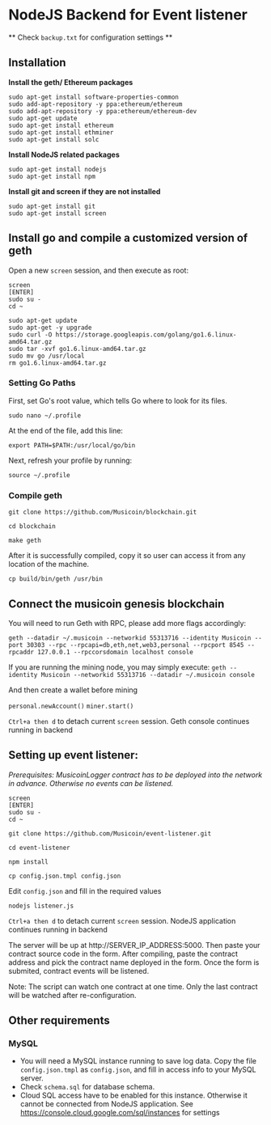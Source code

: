 NodeJS Backend for Event listener
================

** Check `backup.txt` for configuration settings **


## Installation


**Install the geth/ Ethereum packages**

```
sudo apt-get install software-properties-common
sudo add-apt-repository -y ppa:ethereum/ethereum
sudo add-apt-repository -y ppa:ethereum/ethereum-dev
sudo apt-get update
sudo apt-get install ethereum
sudo apt-get install ethminer
sudo apt-get install solc
```

**Install NodeJS related packages**

```
sudo apt-get install nodejs
sudo apt-get install npm
```

**Install git and screen if they are not installed**

```
sudo apt-get install git
sudo apt-get install screen
```


## Install go and compile a customized version of geth

Open a new `screen` session, and then execute as root:
```
screen
[ENTER]
sudo su -
cd ~
```

```
sudo apt-get update
sudo apt-get -y upgrade
sudo curl -O https://storage.googleapis.com/golang/go1.6.linux-amd64.tar.gz
sudo tar -xvf go1.6.linux-amd64.tar.gz
sudo mv go /usr/local
rm go1.6.linux-amd64.tar.gz
```

### Setting Go Paths

First, set Go's root value, which tells Go where to look for its files.

`sudo nano ~/.profile`

At the end of the file, add this line:

`export PATH=$PATH:/usr/local/go/bin`

Next, refresh your profile by running:

`source ~/.profile`


### Compile geth

`git clone https://github.com/Musicoin/blockchain.git`

`cd blockchain`

`make geth`

After it is successfully compiled, copy it so user can access it from any location of the machine.

`cp build/bin/geth /usr/bin`





## Connect the musicoin genesis blockchain

You will need to run Geth with RPC, please add more flags accordingly:

`geth --datadir ~/.musicoin --networkid 55313716 --identity Musicoin --port 30303 --rpc --rpcapi=db,eth,net,web3,personal --rpcport 8545 --rpcaddr 127.0.0.1 --rpccorsdomain localhost console`

If you are running the mining node, you may simply execute:
`geth --identity Musicoin --networkid 55313716 --datadir ~/.musicoin console`

And then create a wallet before mining

`personal.newAccount()`
`miner.start()`

`Ctrl+a then d` to detach current `screen` session. Geth console continues running in backend


## Setting up event listener:

_Prerequisites: MusicoinLogger contract has to be deployed into the network in advance. Otherwise no events can be listened._

```
screen
[ENTER]
sudo su -
cd ~
```

`git clone https://github.com/Musicoin/event-listener.git`

`cd event-listener`

`npm install`

`cp config.json.tmpl config.json`

Edit `config.json`  and fill in the required values

`nodejs listener.js`

`Ctrl+a then d` to detach current `screen` session. NodeJS application continues running in backend

The server will be up at http://SERVER_IP_ADDRESS:5000. Then paste your contract source code in the form. After compiling, paste the contract address and pick the contract name deployed in the form. Once the form is submited, contract events will be listened.

Note: The script can watch one contract at one time. Only the last contract will be watched after re-configuration.


## Other requirements

### MySQL
- You will need a MySQL instance running to save log data. Copy the file `config.json.tmpl` as `config.json`, and fill in access info to your MySQL server.
- Check `schema.sql` for database schema.
- Cloud SQL access have to be enabled for this instance. Otherwise it cannot be connected from NodeJS application. See https://console.cloud.google.com/sql/instances for settings
